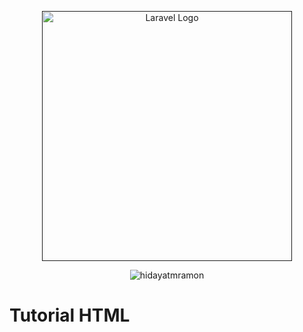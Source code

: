 <p align="center"><a href="" target="_blank"><img src="https://wiggly-library-a46.notion.site/image/https%3A%2F%2Fs3-us-west-2.amazonaws.com%2Fsecure.notion-static.com%2F68709a75-18ce-4cbb-b588-62a978f6e41e%2Fheader_jobsheet.jpg?table=block&id=8935075b-38d9-4c2a-8b51-a7c2cdfc6999&spaceId=915c965e-4b46-4d9c-8500-23ab513e5f6b&width=2000&userId=&cache=v2" width="400" alt="Laravel Logo"></a></p>

<p align="center">
  <img
    src="https://komarev.com/ghpvc/?username=hidayatmramon&label=Profile%20views&color=0e75b6&style=flat"
    alt="hidayatmramon"
  />
</p>

<h1>Tutorial HTML</h1>

